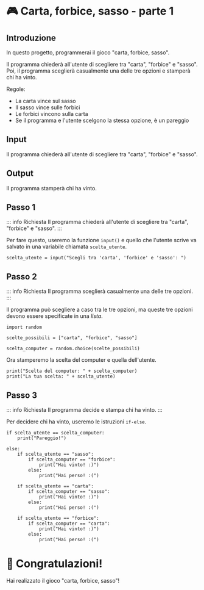 # 🎮 Carta, forbice, sasso - parte 1

## Introduzione

In questo progetto, programmerai il gioco "carta, forbice, sasso".

Il programma chiederà all'utente di scegliere tra "carta", "forbice" e "sasso". Poi, il programma sceglierà casualmente
una delle tre opzioni e stamperà chi ha vinto.

Regole:

- La carta vince sul sasso
- Il sasso vince sulle forbici
- Le forbici vincono sulla carta
- Se il programma e l'utente scelgono la stessa opzione, è un pareggio

## Input

Il programma chiederà all'utente di scegliere tra "carta", "forbice" e "sasso".

## Output

Il programma stamperà chi ha vinto.

## Passo 1

::: info Richiesta
Il programma chiederà all'utente di scegliere tra "carta", "forbice" e "sasso".
:::

Per fare questo, useremo la funzione `input()` e quello che l'utente scrive va salvato in una variabile
chiamata `scelta_utente`.

```python:line-numbers
scelta_utente = input("Scegli tra 'carta', 'forbice' e 'sasso': ")
```

## Passo 2

::: info Richiesta
Il programma sceglierà casualmente una delle tre opzioni.
:::

Il programma può scegliere a caso tra le tre opzioni, ma queste tre opzioni devono essere specificate in una *lista*.

```python:line-numbers
import random

scelte_possibili = ["carta", "forbice", "sasso"]

scelta_computer = random.choice(scelte_possibili)
```

Ora stamperemo la scelta del computer e quella dell'utente.

```python:line-numbers
print("Scelta del computer: " + scelta_computer)
print("La tua scelta: " + scelta_utente)
```

## Passo 3

::: info Richiesta
Il programma decide e stampa chi ha vinto.
:::

Per decidere chi ha vinto, useremo le istruzioni `if-else`.

```python:line-numbers
if scelta_utente == scelta_computer:
    print("Pareggio!")

else:
    if scelta_utente == "sasso":
        if scelta_computer == "forbice":
            print("Hai vinto! :)")
        else:
            print("Hai perso! :(")

    if scelta_utente == "carta":
        if scelta_computer == "sasso":
            print("Hai vinto! :)")
        else:
            print("Hai perso! :(")

    if scelta_utente == "forbice":
        if scelta_computer == "carta":
            print("Hai vinto! :)")
        else:
            print("Hai perso! :(")
```


# 🎉 Congratulazioni! 
Hai realizzato il gioco "carta, forbice, sasso"!


